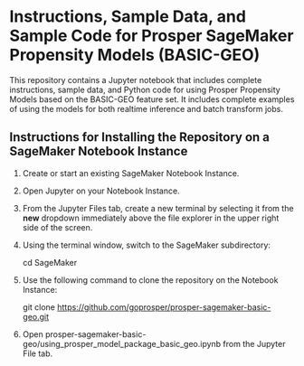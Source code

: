 # Instructions, Sample Data, and Sample Code for Prosper SageMaker Propensity Models (BASIC-GEO)

This repository contains a Jupyter notebook that includes complete instructions, sample data, and Python code for using Prosper Propensity Models based on the BASIC-GEO feature set. It includes complete examples of using the models for both realtime inference and batch transform jobs.

## Instructions for Installing the Repository on a SageMaker Notebook Instance

1. Create or start an existing SageMaker Notebook Instance.
2. Open Jupyter on your Notebook Instance.
3. From the Jupyter Files tab, create a new terminal by selecting it from the **new** dropdown immediately above the file explorer in the upper right side of the screen.
4. Using the terminal window, switch to the SageMaker subdirectory: 
  
     cd SageMaker  
  
5. Use the following command to clone the repository on the Notebook Instance:  
  
     git clone https://github.com/goprosper/prosper-sagemaker-basic-geo.git  
  
6. Open prosper-sagemaker-basic-geo/using_prosper_model_package_basic_geo.ipynb from the Jupyter File tab.
